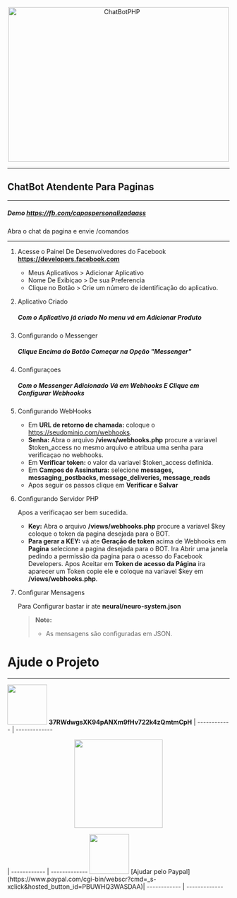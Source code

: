 
<p align="center"> <img src="https://i.imgur.com/WxWSy8C.gif" alt="ChatBotPHP" width="500" height="350"/> </p>

----------

## ChatBot Atendente Para Paginas

----------

##### Demo https://fb.com/capaspersonalizadaass
Abra o chat da pagina e envie /comandos    
    

----------

 1. Acesse o Painel De Desenvolvedores do Facebook **https://developers.facebook.com**

 
	 * Meus Aplicativos > Adicionar Aplicativo
	 * Nome De Exibiçao > De sua Preferencia
	 * Clique no Botão > Crie um número de identificação do aplicativo.
	
 2. Aplicativo Criado

	##### Com o Aplicativo já criado  No menu vá em  **Adicionar Produto**
	

 3. Configurando o Messenger

	##### Clique Encima do Botão Começar na Opção **"Messenger"**

 4. Configuraçoes

	##### Com o Messenger Adicionado Vá em **Webhooks** E Clique em **Configurar Webhooks**

 5. Configurando WebHooks


	- Em **URL de retorno de chamada:** coloque o https://seudominio.com/webhooks.
	- **Senha:** Abra o arquivo **/views/webhooks.php** procure a variavel $token_access no mesmo arquivo e atribua uma senha para verificaçao no webhooks.
	- Em **Verificar token:** o valor da variavel $token_access definida.
	- Em **Campos de Assinatura:** selecione **messages, messaging_postbacks, message_deliveries, message_reads**
	- Apos seguir os passos clique em **Verificar e Salvar**
 6. Configurando Servidor PHP

	Apos a verificaçao ser bem sucedida.
	
	- **Key:** Abra o arquivo **/views/webhooks.php** procure a variavel $key coloque o token da pagina desejada para o BOT. 
	- **Para gerar a KEY:** vá ate **Geração de token** acima de Webhooks em **Pagina** selecione a pagina desejada para o BOT. Ira Abrir uma janela pedindo a permissão da pagina para o acesso do Facebook Developers. Apos Aceitar em **Token de acesso da Página** ira aparecer um Token copie ele e coloque na variavel $key em **/views/webhooks.php**.


 7. Configurar Mensagens

	Para Configurar bastar ir ate **neural/neuro-system.json** 
	> **Note:**
	> - As mensagens são configuradas em JSON.



 # Ajude o Projeto
 
___________

<img src="http://imgur.com/qtrPadk.jpg" width="90" /> **37RWdwgsXK94pANXm9fHv722k4zQmtmCpH** |
------------ | -------------
<p align="center"><img src="https://chart.googleapis.com/chart?chs=240x240&choe=UTF-8&chld=M%7C0&cht=qr&chl=37RWdwgsXK94pANXm9fHv722k4zQmtmCpH" width="200"/></p> | 
------------ | -------------
<img src="http://i.imgur.com/PJNAV7l.png" width="90"/> [Ajudar pelo Paypal](https://www.paypal.com/cgi-bin/webscr?cmd=_s-xclick&hosted_button_id=PBUWHQ3WASDAA)| 
------------ | -------------

